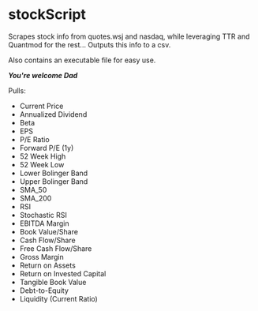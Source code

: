 # stockScript
Scrapes stock info from quotes.wsj and nasdaq, while leveraging TTR and Quantmod for the rest...
Outputs this info to a csv. 

Also contains an executable file for easy use.

***You're welcome Dad***

Pulls:

  - Current Price
  - Annualized Dividend
  - Beta
  - EPS
  - P/E Ratio
  - Forward P/E (1y)
  - 52 Week High
  - 52 Week Low
  - Lower Bolinger Band
  - Upper Bolinger Band
  - SMA_50
  - SMA_200
  - RSI
  - Stochastic RSI
  - EBITDA Margin
  - Book Value/Share
  - Cash Flow/Share
  - Free Cash Flow/Share
  - Gross Margin
  - Return on Assets
  - Return on Invested Capital
  - Tangible Book Value
  - Debt-to-Equity
  - Liquidity (Current Ratio)
